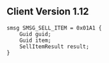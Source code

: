 ## Client Version 1.12

```rust,ignore
smsg SMSG_SELL_ITEM = 0x01A1 {
    Guid guid;    
    Guid item;    
    SellItemResult result;    
}

```
